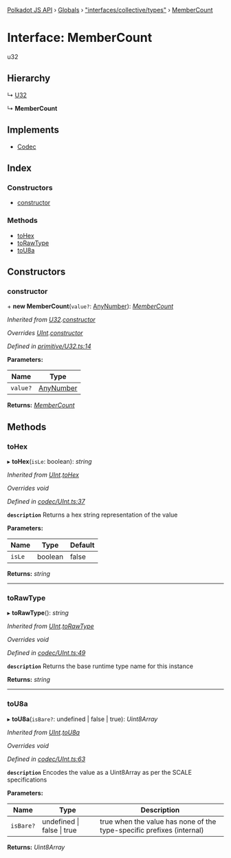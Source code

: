 [Polkadot JS API](../README.md) › [Globals](../globals.md) › ["interfaces/collective/types"](../modules/_interfaces_collective_types_.md) › [MemberCount](_interfaces_collective_types_.membercount.md)

# Interface: MemberCount

u32

## Hierarchy

  ↳ [U32](../classes/_primitive_u32_.u32.md)

  ↳ **MemberCount**

## Implements

* [Codec](_types_.codec.md)

## Index

### Constructors

* [constructor](_interfaces_collective_types_.membercount.md#constructor)

### Methods

* [toHex](_interfaces_collective_types_.membercount.md#tohex)
* [toRawType](_interfaces_collective_types_.membercount.md#torawtype)
* [toU8a](_interfaces_collective_types_.membercount.md#tou8a)

## Constructors

###  constructor

\+ **new MemberCount**(`value?`: [AnyNumber](../modules/_types_.md#anynumber)): *[MemberCount](_interfaces_collective_types_.membercount.md)*

*Inherited from [U32](../classes/_primitive_u32_.u32.md).[constructor](../classes/_primitive_u32_.u32.md#constructor)*

*Overrides [UInt](../classes/_codec_uint_.uint.md).[constructor](../classes/_codec_uint_.uint.md#constructor)*

*Defined in [primitive/U32.ts:14](https://github.com/polkadot-js/api/blob/f533f51003/packages/types/src/primitive/U32.ts#L14)*

**Parameters:**

Name | Type |
------ | ------ |
`value?` | [AnyNumber](../modules/_types_.md#anynumber) |

**Returns:** *[MemberCount](_interfaces_collective_types_.membercount.md)*

## Methods

###  toHex

▸ **toHex**(`isLe`: boolean): *string*

*Inherited from [UInt](../classes/_codec_uint_.uint.md).[toHex](../classes/_codec_uint_.uint.md#tohex)*

*Overrides void*

*Defined in [codec/UInt.ts:37](https://github.com/polkadot-js/api/blob/f533f51003/packages/types/src/codec/UInt.ts#L37)*

**`description`** Returns a hex string representation of the value

**Parameters:**

Name | Type | Default |
------ | ------ | ------ |
`isLe` | boolean | false |

**Returns:** *string*

___

###  toRawType

▸ **toRawType**(): *string*

*Inherited from [UInt](../classes/_codec_uint_.uint.md).[toRawType](../classes/_codec_uint_.uint.md#torawtype)*

*Overrides void*

*Defined in [codec/UInt.ts:49](https://github.com/polkadot-js/api/blob/f533f51003/packages/types/src/codec/UInt.ts#L49)*

**`description`** Returns the base runtime type name for this instance

**Returns:** *string*

___

###  toU8a

▸ **toU8a**(`isBare?`: undefined | false | true): *Uint8Array*

*Inherited from [UInt](../classes/_codec_uint_.uint.md).[toU8a](../classes/_codec_uint_.uint.md#tou8a)*

*Overrides void*

*Defined in [codec/UInt.ts:63](https://github.com/polkadot-js/api/blob/f533f51003/packages/types/src/codec/UInt.ts#L63)*

**`description`** Encodes the value as a Uint8Array as per the SCALE specifications

**Parameters:**

Name | Type | Description |
------ | ------ | ------ |
`isBare?` | undefined &#124; false &#124; true | true when the value has none of the type-specific prefixes (internal)  |

**Returns:** *Uint8Array*
